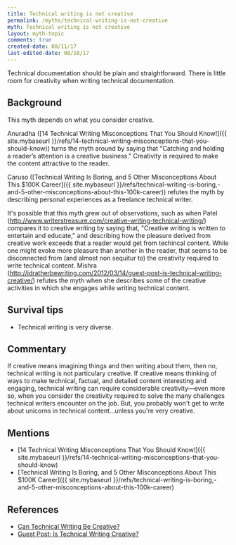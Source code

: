 ```yaml
---
title: Technical writing is not creative
permalink: /myths/technical-writing-is-not-creative
myth: Technical writing is not creative
layout: myth-topic
comments: true
created-date: 08/11/17
last-edited-date: 08/18/17
---
```


Technical documentation should be plain and straightforward. There is little room for creativity when writing technical documentation.

## Background

This myth depends on what you consider creative. 

Anuradha ([14 Technical Writing Misconceptions That You Should Know!]({{ site.mybaseurl }}/refs/14-technical-writing-misconceptions-that-you-should-know)) turns the myth around by saying that "Catching and holding a reader’s attention is a creative business." Creativity is required to make the content attractive to the reader.

Caruso ([Technical Writing Is Boring, and 5 Other Misconceptions About This $100K Career]({{ site.mybaseurl }}/refs/technical-writing-is-boring,-and-5-other-misconceptions-about-this-100k-career)) refutes the myth by describing personal experiences as a freelance technical writer.

It's possible that this myth grew out of observations, such as when Patel (http://www.writerstreasure.com/creative-writing-technical-writing/) compares it to creative writing by saying that, "Creative writing is written to entertain and educate," and describing how the pleasure derived from creative work exceeds that a reader would get from techincal content. While one might evoke more pleasure than another in the reader, that seems to be disconnected from (and almost non sequitur to) the creativity required to write technical content. Mishra (http://idratherbewriting.com/2012/03/14/guest-post-is-technical-writing-creative/) refutes the myth when she describes some of the creative activities in which she engages while writing technical content.

## Survival tips

* Technical writing is very diverse. 

## Commentary

If creative means imagining things and then writing about them, then no, technical writing is not particulary creative. If creative means thinking of ways to make technical, factual, and detailed content interesting and engaging, technical writing can require considerable creativity&mdash;even more so, when you consider the creativity required to solve the many challenges technical writers encounter on the job. But, you probably won't get to write about unicorns in technical content...unless you're very creative.

## Mentions

* [14 Technical Writing Misconceptions That You Should Know!]({{ site.mybaseurl }}/refs/14-technical-writing-misconceptions-that-you-should-know)
* [Technical Writing Is Boring, and 5 Other Misconceptions About This $100K Career]({{ site.mybaseurl }}/refs/technical-writing-is-boring,-and-5-other-misconceptions-about-this-100k-career)

## References

* [Can Technical Writing Be Creative?](http://www.writerstreasure.com/creative-writing-technical-writing/)
* [Guest Post: Is Technical Writing Creative?](http://idratherbewriting.com/2012/03/14/guest-post-is-technical-writing-creative/)

